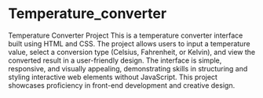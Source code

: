 # Temperature_converter
Temperature Converter Project
This is a temperature converter interface built using HTML and CSS. The project allows users to input a temperature value, select a conversion type (Celsius, Fahrenheit, or Kelvin), and view the converted result in a user-friendly design. The interface is simple, responsive, and visually appealing, demonstrating skills in structuring and styling interactive web elements without JavaScript. This project showcases proficiency in front-end development and creative design.
